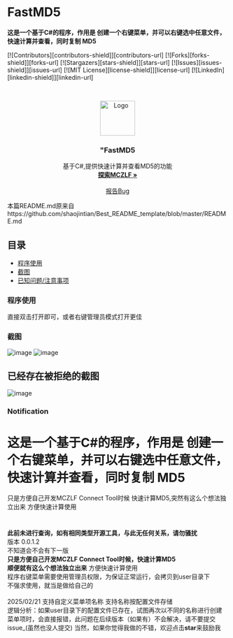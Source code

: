 

# FastMD5

**这是一个基于C#的程序，作用是 创建一个右键菜单，并可以右键选中任意文件，快速计算并查看，同时复制 MD5**

<!-- PROJECT SHIELDS -->

[![Contributors][contributors-shield]][contributors-url]
[![Forks][forks-shield]][forks-url]
[![Stargazers][stars-shield]][stars-url]
[![Issues][issues-shield]][issues-url]
[![MIT License][license-shield]][license-url]
[![LinkedIn][linkedin-shield]][linkedin-url]

<!-- PROJECT LOGO -->
<br />

<p align="center">
  <a href="https://github.com/shaojintian/Best_README_template/">
    <img src="images/logo.png" alt="Logo" width="80" height="80">
  </a>

  <h3 align="center">"FastMD5</h3>
  <p align="center">
    基于C#,提供快速计算并查看MD5的功能
    <br />
    <a href="https://mczlf.loft.games/"><strong>探索MCZLF »</strong></a>
    <br />
    <br />
    <a href="[https://github.com/shaojintian/Best_README_template/issues](https://github.com/linfon18/FastMD5/issues)">报告Bug</a>
  </p>

</p>


 本篇README.md原来自https://github.com/shaojintian/Best_README_template/blob/master/README.md
 
## 目录

- [程序使用](#程序使用)
- [截图](#截图)
- [已知问题/注意事项](#Notification)

### 程序使用
直接双击打开即可，或者右键管理员模式打开更佳

### 截图
![image](https://github.com/user-attachments/assets/9d973ced-4964-4ccd-a636-e499feb6f8b7)
![image](https://github.com/user-attachments/assets/deb489af-1a1d-4b37-91a0-5ac322949acd)
## 已经存在被拒绝的截图
![image](https://github.com/user-attachments/assets/8b132c6c-b4d3-4ecf-9cfe-de4e48c3a3e3)

### Notification
# **这是一个基于C#的程序，作用是 创建一个右键菜单，并可以右键选中任意文件，快速计算并查看，同时复制 MD5**


只是方便自己开发MCZLF Connect Tool时候
快速计算MD5,突然有这么个想法独立出来
方便快速计算使用

# 
**此前未进行查询，如有相同类型开源工具，与此无任何关系，请勿骚扰**
    <br />
版本 0.0.1.2 
    <br />
不知道会不会有下一版    <br />
**只是方便自己开发MCZLF Connect Tool时候，快速计算MD5**    <br />
**顺便就有这么个想法独立出来**
方便快速计算使用
    <br />
程序右键菜单需要使用管理员权限，为保证正常运行，会拷贝到user目录下    <br />
不强求使用，就当是做给自己的
    <br />    <br />
2025/02/21 支持自定义菜单项名称 支持名称按配置文件存储
    <br />
逻辑分析：如果user目录下的配置文件已存在，试图再次以不同的名称进行创建菜单项时，会直接报错，此问题在后续版本（如果有）不会解决，请不要提交issue_(虽然也没人提交)
当然，如果你觉得我做的不错，欢迎点击**star**来鼓励我











